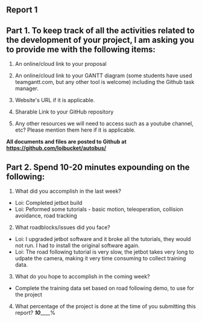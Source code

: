 Report 1
-----------

Part 1. To keep track of all the activities related to the development of your project, I am asking you to provide me with the following items:
-----------
1. An online/cloud link to your proposal

2. An online/cloud link to your GANTT diagram (some students have used teamgantt.com, but any other tool is welcome) including the Github task manager.

3. Website's URL if it is applicable.

4. Sharable Link to your GitHub repository

5. Any other resources we will need to access such as a youtube channel, etc? Please mention them here if it is applicable.

  **All documents and files are posted to Github at https://github.com/loibucket/autobus/**

Part 2. Spend 10-20 minutes expounding on the following:
------------
1. What did you accomplish in the last week?
- Loi: Completed jetbot build
- Loi: Peformed some tutorials - basic motion, teleoperation, collision avoidance, road tracking

2. What roadblocks/issues did you face?
- Loi: I upgraded jetbot software and it broke all the tutorials, they would not run.  I had to install the original software again.
- Loi: The road following tutorial is very slow, the jetbot takes very long to udpate the camera, making it very time consuming to collect training data.

3. What do you hope to accomplish in the coming week?
- Complete the training data set based on road following demo, to use for the project

4. What percentage of the project is done at the time of you submitting this report? ___10_______%
